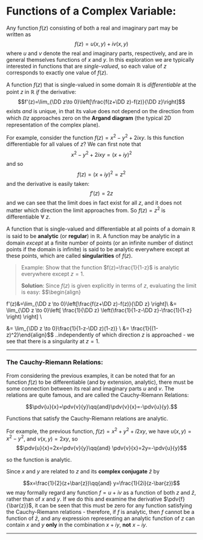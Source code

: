# Functions of a Complex Variable:

Any function $f(z)$ consisting of both a real and imaginary part may be written as $$f(z)=u(x,y)+iv(x,y)$$ where $u$ and $v$ denote the real and imaginary parts, respectively, and are in general themselves functions of $x$ and $y$. In this exploration we are typically interested in functions that are *single-valued*, so each value of $z$ corresponds to exactly one value of $f(z)$. 

A function $f(z)$ that is single-valued in some domain $\mathbb{R}$ is *differentiable* at the point $z$ in $\mathbb{R}$ *if* the derivative: $$f'(z)=\lim_{\DD z\to 0}\left[\frac{f(z+\DD z)-f(z)}{\DD z}\right]$$ exists *and* is unique, in that its value does not depend on the direction from which $\DD z$ approaches zero on the **Argand diagram** (the typical 2D representation of the complex plane). 

For example, consider the function $f(z)=x^2-y^2+2ixy$. Is this function differentiable for all values of $z$? We can first note that $$x^2-y^2+2ixy = (x+iy)^2$$ and so $$f(z)=(x+iy)^2=z^2$$ and the derivative is easily taken: $$f'(z)=2z$$ and we can see that the limit does in fact exist for all $z$, and it does not matter which direction the limit approaches from. So $f(z)=z^2$ is differentiable $\forall \ z$.


A function that is single-valued and differentiable at all points of a domain $\mathbb{R}$ is said to be **analytic** (or **regular**) in $\mathbb{R}$. A function may be analytic in a domain *except* at a finite number of points (or an infinite number of distinct points if the domain is infinite) is said to be analytic everywhere except at these points, which are called **singularities** of $f(z)$. 


> Example: Show that the function $f(z)=\frac{1}{1-z}$ is analytic everywhere except $z=1$.
>
>**Solution**: Since $f(z)$ is given explicitly in terms of $z$, evaluating the limit is easy: $$\begin{align}

f'(z)&=\lim_{\DD z \to 0}\left[\frac{f(z+\DD z)-f(z)}{\DD z} \right]\\
&= \lim_{\DD z \to 0}\left[ \frac{1}{\DD z} \left(\frac{1}{1-z-\DD z}-\frac{1}{1-z} \right) \right] \\

&= \lim_{\DD z \to 0}\frac{1}{1-z-\DD z)(1-z)} \\ &= \frac{1}{(1-z)^2}\end{align}$$ ..independently of which direction $z$ is approached - we see that there is a singularity at $z=1$.

***

### The Cauchy-Riemann Relations:

From considering the previous examples, it can be noted that for an function $f(z)$ to be differentiable (and by extension, analytic), there must be some connection between its real and imaginary parts $u$ and $v$.  The relations are quite famous, and are called the Cauchy-Riemann Relations:

$$\pdv{u}{x}=\pdv{v}{y}\qq{and}\pdv{v}{x}=-\pdv{u}{y}.$$

Functions that satisfy the Cauchy-Riemann relations are analytic.

For example, the previous function, $f(z)=x^2+y^2+i2xy$, we have $u(x,y)=x^2-y^2$, and $v(x,y)=2xy$, so
$$\pdv{u}{x}=2x=\pdv{v}{y}\qq{and} \pdv{v}{x}=2y=-\pdv{u}{y}$$

so the function is analytic. 

Since $x$ and $y$ are related to $z$ and its **complex conjugate** $\bar{z}$  by

$$x=\frac{1}{2}(z+\bar{z})\qq{and} y=\frac{1}{2i}(z-\bar{z})$$ we may formally regard any function $f=u+iv$ as a function of both $z$ and $\bar{z}$, rather than of $x$ and $y$. If we do this and examine the derivative $\pdv{f}{\bar{z}}$, it can be seen that this must be zero for any function satisfying the Cauchy-Riemann relations - therefore, if $f$ is analytic, then $f$ cannot be a function of $\bar{z}$, and any expression representing an analytic function of $z$ can contain $x$ and $y$ **only**  in the combination $x+iy$, **not** $x-iy$.

***

